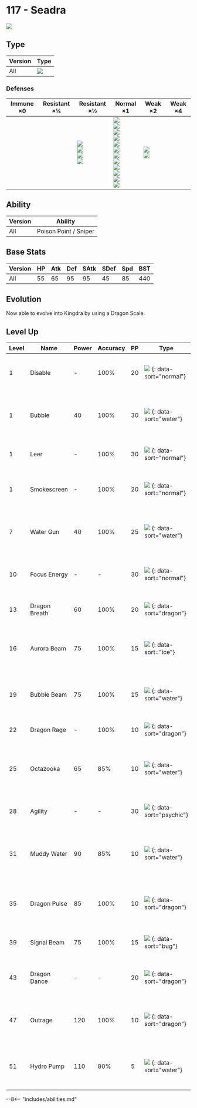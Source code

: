 # 117 - Seadra
![][117]

## Type

Version | Type
---     | ---
All     | ![][water]

### Defenses

Immune ×0 | Resistant ×¼ | Resistant ×½                                          | Normal ×1                                                                                                                                                                      | Weak ×2                         | Weak ×4
---       | ---          | ---                                                   | ---                                                                                                                                                                            | ---                             | ---
&nbsp;    | &nbsp;       | ![][steel]<br>![][fire]<br>![][water]<br>![][ice]<br> | ![][normal]<br>![][fighting]<br>![][flying]<br>![][poison]<br>![][ground]<br>![][rock]<br>![][bug]<br>![][ghost]<br>![][psychic]<br>![][dragon]<br>![][dark]<br>![][fairy]<br> | ![][grass]<br>![][electric]<br> | &nbsp;

## Ability

Version | Ability
---     | ---
All     | Poison Point / Sniper

## Base Stats

Version | HP  | Atk | Def | SAtk | SDef | Spd | BST
---     | --- | --- | --- | ---  | ---  | --- | ---
All     | 55  | 65  | 95  | 95   | 45   | 85  | 440

## Evolution
Now able to evolve into Kingdra by using a Dragon Scale.

## Level Up

Level | Name          | Power | Accuracy | PP  | Type                                 | Damage Class                           | Description
---   | ---           | ---   | ---      | --- | ---                                  | ---                                    | ---
1     | Disable       | -     | 100%     | 20  | ![][normal] {: data-sort="normal"}   | ![][status] {: data-sort="status"}     | Disables the target's last used move for 1-8 turns.
1     | Bubble        | 40    | 100%     | 30  | ![][water] {: data-sort="water"}     | ![][special] {: data-sort="special"}   | Has a 10% chance to lower the target's Speed by one stage.
1     | Leer          | -     | 100%     | 30  | ![][normal] {: data-sort="normal"}   | ![][status] {: data-sort="status"}     | Lowers the target's Defense by one stage.
1     | Smokescreen   | -     | 100%     | 20  | ![][normal] {: data-sort="normal"}   | ![][status] {: data-sort="status"}     | Lowers the target's accuracy by one stage.
7     | Water Gun     | 40    | 100%     | 25  | ![][water] {: data-sort="water"}     | ![][special] {: data-sort="special"}   | Inflicts regular damage with no additional effect.
10    | Focus Energy  | -     | -        | 30  | ![][normal] {: data-sort="normal"}   | ![][status] {: data-sort="status"}     | Increases the user's chance to score a critical hit.
13    | Dragon Breath | 60    | 100%     | 20  | ![][dragon] {: data-sort="dragon"}   | ![][special] {: data-sort="special"}   | Has a 30% chance to paralyze the target.
16    | Aurora Beam   | 75    | 100%     | 15  | ![][ice] {: data-sort="ice"}         | ![][special] {: data-sort="special"}   | Has a 10% chance to lower the target's Attack by one stage.
19    | Bubble Beam   | 75    | 100%     | 15  | ![][water] {: data-sort="water"}     | ![][special] {: data-sort="special"}   | Has a 10% chance to lower the target's Speed by one stage.
22    | Dragon Rage   | -     | 100%     | 10  | ![][dragon] {: data-sort="dragon"}   | ![][special] {: data-sort="special"}   | Inflicts 40 points of damage.
25    | Octazooka     | 65    | 85%      | 10  | ![][water] {: data-sort="water"}     | ![][special] {: data-sort="special"}   | Has a 50% chance to lower the target's accuracy by one stage.
28    | Agility       | -     | -        | 30  | ![][psychic] {: data-sort="psychic"} | ![][status] {: data-sort="status"}     | Raises the user's Speed by two stages.
31    | Muddy Water   | 90    | 85%      | 10  | ![][water] {: data-sort="water"}     | ![][special] {: data-sort="special"}   | Has a 30% chance to lower the target's accuracy by one stage.
35    | Dragon Pulse  | 85    | 100%     | 10  | ![][dragon] {: data-sort="dragon"}   | ![][special] {: data-sort="special"}   | Inflicts regular damage with no additional effect.
39    | Signal Beam   | 75    | 100%     | 15  | ![][bug] {: data-sort="bug"}         | ![][special] {: data-sort="special"}   | Has a 10% chance to confuse the target.
43    | Dragon Dance  | -     | -        | 20  | ![][dragon] {: data-sort="dragon"}   | ![][status] {: data-sort="status"}     | Raises the user's Attack and Speed by one stage.
47    | Outrage       | 120   | 100%     | 10  | ![][dragon] {: data-sort="dragon"}   | ![][physical] {: data-sort="physical"} | Hits every turn for 2-3 turns, then confuses the user.
51    | Hydro Pump    | 110   | 80%      | 5   | ![][water] {: data-sort="water"}     | ![][special] {: data-sort="special"}   | Inflicts regular damage with no additional effect.

--8<-- "includes/abilities.md"

[117]: ../img/pokemon/117.png
[normal]: ../img/types/normal.png
[fire]: ../img/types/fire.png
[fighting]: ../img/types/fighting.png
[water]: ../img/types/water.png
[flying]: ../img/types/flying.png
[grass]: ../img/types/grass.png
[poison]: ../img/types/poison.png
[electric]: ../img/types/electric.png
[ground]: ../img/types/ground.png
[psychic]: ../img/types/psychic.png
[rock]: ../img/types/rock.png
[ice]: ../img/types/ice.png
[bug]: ../img/types/bug.png
[dragon]: ../img/types/dragon.png
[ghost]: ../img/types/ghost.png
[dark]: ../img/types/dark.png
[steel]: ../img/types/steel.png
[fairy]: ../img/types/fairy.png
[physical]: ../img/types/physical.png
[special]: ../img/types/special.png
[status]: ../img/types/status.png
